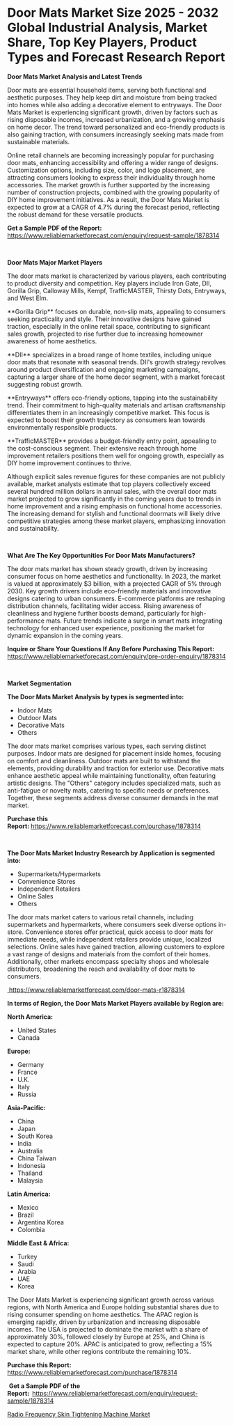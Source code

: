<p><h1>Door Mats Market Size 2025 - 2032 Global Industrial Analysis, Market Share, Top Key Players, Product Types and Forecast Research Report</h1></p><p><strong>Door Mats Market Analysis and Latest Trends</strong></p>
<p><p>Door mats are essential household items, serving both functional and aesthetic purposes. They help keep dirt and moisture from being tracked into homes while also adding a decorative element to entryways. The Door Mats Market is experiencing significant growth, driven by factors such as rising disposable incomes, increased urbanization, and a growing emphasis on home decor. The trend toward personalized and eco-friendly products is also gaining traction, with consumers increasingly seeking mats made from sustainable materials. </p><p>Online retail channels are becoming increasingly popular for purchasing door mats, enhancing accessibility and offering a wider range of designs. Customization options, including size, color, and logo placement, are attracting consumers looking to express their individuality through home accessories. The market growth is further supported by the increasing number of construction projects, combined with the growing popularity of DIY home improvement initiatives. As a result, the Door Mats Market is expected to grow at a CAGR of 4.7% during the forecast period, reflecting the robust demand for these versatile products.</p></p>
<p><strong>Get a Sample PDF of the Report:&nbsp;</strong> <a href="https://www.reliablemarketforecast.com/enquiry/request-sample/1878314?utm_campaign=2253&utm_medium=2&utm_source=Github&utm_content=ia&utm_term=08022025&utm_id=door-mats">https://www.reliablemarketforecast.com/enquiry/request-sample/1878314</a></p>
<p>&nbsp;</p>
<p><strong>Door Mats Major Market Players</strong></p>
<p><p>The door mats market is characterized by various players, each contributing to product diversity and competition. Key players include Iron Gate, DII, Gorilla Grip, Calloway Mills, Kempf, TrafficMASTER, Thirsty Dots, Entryways, and West Elm.</p><p>**Gorilla Grip** focuses on durable, non-slip mats, appealing to consumers seeking practicality and style. Their innovative designs have gained traction, especially in the online retail space, contributing to significant sales growth, projected to rise further due to increasing homeowner awareness of home aesthetics.</p><p>**DII** specializes in a broad range of home textiles, including unique door mats that resonate with seasonal trends. DII's growth strategy revolves around product diversification and engaging marketing campaigns, capturing a larger share of the home decor segment, with a market forecast suggesting robust growth.</p><p>**Entryways** offers eco-friendly options, tapping into the sustainability trend. Their commitment to high-quality materials and artisan craftsmanship differentiates them in an increasingly competitive market. This focus is expected to boost their growth trajectory as consumers lean towards environmentally responsible products.</p><p>**TrafficMASTER** provides a budget-friendly entry point, appealing to the cost-conscious segment. Their extensive reach through home improvement retailers positions them well for ongoing growth, especially as DIY home improvement continues to thrive.</p><p>Although explicit sales revenue figures for these companies are not publicly available, market analysts estimate that top players collectively exceed several hundred million dollars in annual sales, with the overall door mats market projected to grow significantly in the coming years due to trends in home improvement and a rising emphasis on functional home accessories. The increasing demand for stylish and functional doormats will likely drive competitive strategies among these market players, emphasizing innovation and sustainability.</p></p>
<p>&nbsp;</p>
<p><strong>What Are The Key Opportunities For Door Mats Manufacturers?</strong></p>
<p><p>The door mats market has shown steady growth, driven by increasing consumer focus on home aesthetics and functionality. In 2023, the market is valued at approximately $3 billion, with a projected CAGR of 5% through 2030. Key growth drivers include eco-friendly materials and innovative designs catering to urban consumers. E-commerce platforms are reshaping distribution channels, facilitating wider access. Rising awareness of cleanliness and hygiene further boosts demand, particularly for high-performance mats. Future trends indicate a surge in smart mats integrating technology for enhanced user experience, positioning the market for dynamic expansion in the coming years.</p></p>
<p><strong>Inquire or Share Your Questions If Any Before Purchasing This Report:</strong> <a href="https://www.reliablemarketforecast.com/enquiry/pre-order-enquiry/1878314?utm_campaign=2253&utm_medium=2&utm_source=Github&utm_content=ia&utm_term=08022025&utm_id=door-mats">https://www.reliablemarketforecast.com/enquiry/pre-order-enquiry/1878314</a></p>
<p>&nbsp;</p>
<p><strong>Market Segmentation</strong></p>
<p><strong>The Door Mats Market Analysis by types is segmented into:</strong></p>
<p><ul><li>Indoor Mats</li><li>Outdoor Mats</li><li>Decorative Mats</li><li>Others</li></ul></p>
<p><p>The door mats market comprises various types, each serving distinct purposes. Indoor mats are designed for placement inside homes, focusing on comfort and cleanliness. Outdoor mats are built to withstand the elements, providing durability and traction for exterior use. Decorative mats enhance aesthetic appeal while maintaining functionality, often featuring artistic designs. The "Others" category includes specialized mats, such as anti-fatigue or novelty mats, catering to specific needs or preferences. Together, these segments address diverse consumer demands in the mat market.</p></p>
<p><strong>Purchase this Report:&nbsp;</strong><a href="https://www.reliablemarketforecast.com/purchase/1878314?utm_campaign=2253&utm_medium=2&utm_source=Github&utm_content=ia&utm_term=08022025&utm_id=door-mats">https://www.reliablemarketforecast.com/purchase/1878314</a></p>
<p>&nbsp;</p>
<p><strong>The Door Mats Market Industry Research by Application is segmented into:</strong></p>
<p><ul><li>Supermarkets/Hypermarkets</li><li>Convenience Stores</li><li>Independent Retailers</li><li>Online Sales</li><li>Others</li></ul></p>
<p><p>The door mats market caters to various retail channels, including supermarkets and hypermarkets, where consumers seek diverse options in-store. Convenience stores offer practical, quick access to door mats for immediate needs, while independent retailers provide unique, localized selections. Online sales have gained traction, allowing customers to explore a vast range of designs and materials from the comfort of their homes. Additionally, other markets encompass specialty shops and wholesale distributors, broadening the reach and availability of door mats to consumers.</p></p>
<p><a href="https://www.reliablemarketforecast.com/door-mats-r1878314?utm_campaign=2253&utm_medium=2&utm_source=Github&utm_content=ia&utm_term=08022025&utm_id=door-mats">&nbsp;https://www.reliablemarketforecast.com/door-mats-r1878314</a></p>
<p><strong>In terms of Region, the Door Mats Market Players available by Region are:</strong></p>
<p>
    <p> <strong> North America: </strong>
        <ul>
            <li>United States</li>
            <li>Canada</li>
        </ul>
        </p> 
    <p> <strong> Europe: </strong>
        <ul>
            <li>Germany</li>
            <li>France</li>
            <li>U.K.</li>
            <li>Italy</li>
            <li>Russia</li>
        </ul>
        </p> 
    <p> <strong> Asia-Pacific: </strong>
        <ul>
            <li>China</li>
            <li>Japan</li>
            <li>South Korea</li>
            <li>India</li>
            <li>Australia</li>
            <li>China Taiwan</li>
            <li>Indonesia</li>
            <li>Thailand</li>
            <li>Malaysia</li>
        </ul>
        </p> 
    <p> <strong> Latin America: </strong>
        <ul>
            <li>Mexico</li>
            <li>Brazil</li>
            <li>Argentina Korea</li>
            <li>Colombia</li>
        </ul>
        </p> 
    <p> <strong> Middle East & Africa: </strong>
        <ul>
            <li>Turkey</li>
            <li>Saudi</li>
            <li>Arabia</li>
            <li>UAE</li>
            <li>Korea</li>
        </ul>
    </p>
    </p>
<p><p>The Door Mats Market is experiencing significant growth across various regions, with North America and Europe holding substantial shares due to rising consumer spending on home aesthetics. The APAC region is emerging rapidly, driven by urbanization and increasing disposable incomes. The USA is projected to dominate the market with a share of approximately 30%, followed closely by Europe at 25%, and China is expected to capture 20%. APAC is anticipated to grow, reflecting a 15% market share, while other regions contribute the remaining 10%.</p></p>
<p><strong>Purchase this Report: </strong><a href="https://www.reliablemarketforecast.com/purchase/1878314?utm_campaign=2253&utm_medium=2&utm_source=Github&utm_content=ia&utm_term=08022025&utm_id=door-mats">https://www.reliablemarketforecast.com/purchase/1878314</a></p>
<p>&nbsp;<strong>Get a Sample PDF of the Report:&nbsp;&nbsp;</strong><a href="https://www.reliablemarketforecast.com/enquiry/request-sample/1878314?utm_campaign=2253&utm_medium=2&utm_source=Github&utm_content=ia&utm_term=08022025&utm_id=door-mats">https://www.reliablemarketforecast.com/enquiry/request-sample/1878314</a></p>
<p><strong></strong></p>
<p><p><a href="https://github.com/risingtrista99259/Market-Research-Report-List-1/blob/main/radio-frequency-skin-tightening-machine-market.md?utm_campaign=2253&utm_medium=2&utm_source=Github&utm_content=ia&utm_term=08022025&utm_id=door-mats">Radio Frequency Skin Tightening Machine Market</a></p></p>